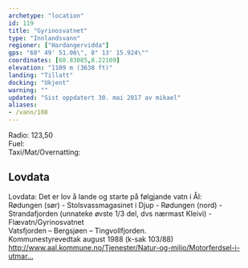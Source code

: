 ```yaml
---
archetype: "location"
id: 119
title: "Gyrinosvatnet"
type: "Innlandsvann"
regioner: ["Hardangervidda"]
gps: "60° 49' 51.06\", 8° 13' 15.924\""
coordinates: [60.83085,8.22109]
elevation: "1109 m (3638 ft)"
landing: "Tillatt"
docking: "Ukjent"
warning: ""
updated: "Sist oppdatert 30. mai 2017 av mikael"
aliases:
- /vann/108
---
```


Radio: 123,50\
Fuel:\
Taxi/Mat/Overnatting:

## Lovdata

Lovdata: Det er lov å lande og starte på følgjande vatn i Ål:\
Rødungen (sør) - Stolsvassmagasinet i Djup - Rødungen (nord) - Strandafjorden (unnateke øvste 1/3 del, dvs nærmast Kleivi) - Flævatn/Gyrinosvatnet\
Vatsfjorden – Bergsjøen – Tingvollfjorden.\
Kommunestyrevedtak august 1988 (k-sak 103/88)\
http://www.aal.kommune.no/Tjenester/Natur-og-miljo/Motorferdsel-i-utmar…
